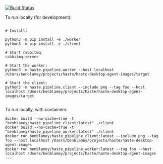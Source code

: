 [![Build Status](https://travis-ci.org/HASTE-project/cellprofiler-pipeline.svg?branch=master)](https://travis-ci.org/HASTE-project/cellprofiler-pipeline)



To run locally (for development):

```

# Install:

python3 -m pip install -e ./worker
python3 -m pip install -e ./client

# Start rabbitmq:
rabbitmq-server

# Start the worker:
python3 -m haste.pipeline.worker --host localhost /Users/benblamey/projects/haste/haste-desktop-agent-images/target

# Start the client:
python3 -m haste.pipeline.client --include png --tag foo --host localhost /Users/benblamey/projects/haste/haste-desktop-agent-images/target


```


To run locally, with containers:

```
docker build --no-cache=true -t "benblamey/haste_pipeline_client:latest" ./client
docker build --no-cache=true -t "benblamey/haste_pipeline_worker:latest" ./client
docker run benblamey/haste_pipeline_client:latest --include png --tag foo --host localhost /Users/benblamey/projects/haste/haste-desktop-agent-images
docker run benblamey/haste_pipeline_worker:latest --tag foo --host localhost /Users/benblamey/projects/haste/haste-desktop-agent-images
...
```
